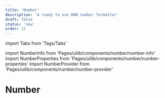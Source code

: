 ```yaml
---
title: 'Number'
description: 'A ready to use DNB number formatter'
draft: false
status: 'new'
order: 12
---
```


import Tabs from 'Tags/Tabs'

import NumberInfo from 'Pages/uilib/components/number/number-info'
import NumberProperties from 'Pages/uilib/components/number/number-properties'
import NumberProvider from 'Pages/uilib/components/number/number-provider'

# Number

<Tabs>
  <Tabs.Content>
    <NumberInfo />
  </Tabs.Content>
  <Tabs.Content>
    <NumberProperties />
  </Tabs.Content>
  <Tabs.Content title="Provider">
    <NumberProvider />
  </Tabs.Content>
</Tabs>

